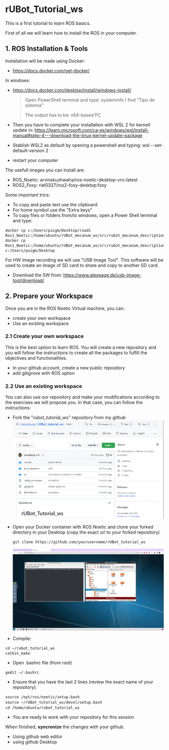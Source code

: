 # **rUBot_Tutorial_ws**
This is a first tutorial to learn ROS basics.

First of all we will learn how to install the ROS in your computer.

## **1. ROS Installation & Tools**
Installation will be made using Docker:

- https://docs.docker.com/get-docker/

In windows:
- https://docs.docker.com/desktop/install/windows-install/

    >   Open PowerShell terminal and type: systeminfo | find "Tipo de sistema"
    >
    >   The output has to be: x64-based PC

- Then you have to complete your installation with WSL 2 for kernell update in: https://learn.microsoft.com/ca-es/windows/wsl/install-manual#step-4---download-the-linux-kernel-update-package
- Stablish WSL2 as default by opening a powershell and typing: wsl --set-default-version 2
- restart your computer

The usefull images you can install are:
- ROS_Noetic: arvinskushwaha/ros-noetic-desktop-vnc:latest
- ROS2_Foxy: riel0327/ros2-foxy-desktop:foxy

Some important trics:
- To copy and paste text use the clipboard
- For home symbol use the "Extra keys"
- To copy files or folders from/to windows, open a Power Shell terminal and type:
```shell
docker cp c:/Users/puigm/Desktop/road1 Ros1_Noetic:/home/ubuntu/rUBot_mecanum_ws/src/rubot_mecanum_description/models
docker cp Ros1_Noetic:/home/ubuntu/rUBot_mecanum_ws/src/rubot_mecanum_description/worlds/road1.world c:/Users/puigm/Desktop
```

For HW image recording we will use "USB Image Tool".
This software will be used to create an image of SD card to share and copy to another SD card.
- Download the SW from: 
https://www.alexpage.de/usb-image-tool/download/

## **2. Prepare your Workspace**
Once you are in the ROS Noetic Virtual machine, you can:
- create your own workspace
- Use an existing workspace

### **2.1 Create your own workspace**
This is the best option to learn ROS. You will create a new repository and you will follow the instructions to create all the packages to fulfill the objectives and functionalities.

- In your github account, create a new public repository
- add gitignore with ROS option


### **2.2 Use an existing workspace**
You can also use our repository and make your modifications according to the exercises we will propose you. 
In that case, you can follow the instructions:

- Fork the "rubot_tutorial_ws" repository from my github
![](./Images/1_fork.png)

- Open your Docker container with ROS Noetic and clone your forked directory in your Desktop (copy the exact url to your forked repository)

    ```shell
    git clone https://github.com/yourusername/rUBot_tutorial_ws
    ```
    ![](./Images/1_gitclone_docker.png)
- Compile:
```shell
cd ~/rubot_tutorial_ws
catkin_make
```
- Open .bashrc file (from root)
```shell
gedit ~/.bashrc
```
- Ensure that you have the last 2 lines (review the exact name of your repository):
```xml
source /opt/ros/noetic/setup.bash
source ~/rUBot_tutorial_ws/devel/setup.bash
cd /home/ubuntu/rubot_tutorial_ws
```
- You are ready to work with your repository for this session

When finished, **syncronize** the changes with your github. 
- Using github web editor
- using github Desktop